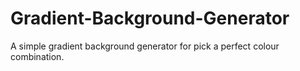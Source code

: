 # Gradient-Background-Generator
A simple gradient background generator for pick a perfect colour combination.

